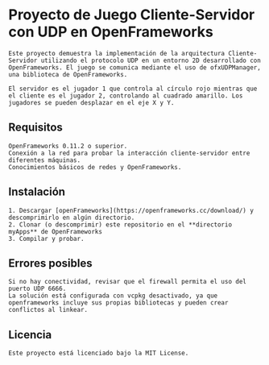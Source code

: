 # Proyecto de Juego Cliente-Servidor con UDP en OpenFrameworks

    Este proyecto demuestra la implementación de la arquitectura Cliente-Servidor utilizando el protocolo UDP en un entorno 2D desarrollado con OpenFrameworks. El juego se comunica mediante el uso de ofxUDPManager, una biblioteca de OpenFrameworks.

    El servidor es el jugador 1 que controla al círculo rojo mientras que el cliente es el jugador 2, controlando al cuadrado amarillo. Los jugadores se pueden desplazar en el eje X y Y.

## Requisitos

    OpenFrameworks 0.11.2 o superior.
    Conexión a la red para probar la interacción cliente-servidor entre diferentes máquinas.
    Conocimientos básicos de redes y OpenFrameworks.

## Instalación

    1. Descargar [openFrameworks](https://openframeworks.cc/download/) y descomprimirlo en algún directorio.
    2. Clonar (o descomprimir) este repositorio en el **directorio myApps** de OpenFrameworks
    3. Compilar y probar.

## Errores posibles

    Si no hay conectividad, revisar que el firewall permita el uso del puerto UDP 6666.
    La solución está configurada con vcpkg desactivado, ya que openframeworks incluye sus propias bibliotecas y pueden crear conflictos al linkear.

## Licencia

    Este proyecto está licenciado bajo la MIT License.




